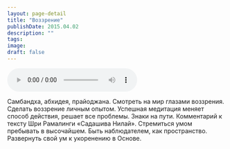 ```yaml
---
layout: page-detail
title: "Воззрение"
publishDate: 2015.04.02
description: ""
tags:
image:
draft: false
---
```


<audio title="2015.04.02 - Воззрение.mp3" src="/upload/iblock/5e3/5e3ccaa8ea40f065271409fb53f043d5.mp3" controls=""></audio>

 Самбандха, абхидея, прайоджана. Смотреть на мир глазами воззрения. Сделать воззрение личным опытом. Успешная медитация меняет способ действия, решает все проблемы. Знаки на пути. Комментарий к тексту Шри Рамалинги «Садашива Нилай». Стремиться умом пребывать в высочайшем. Быть наблюдателем, как пространство. Развернуть свой ум к укоренению в Основе. 

  
